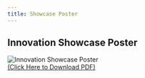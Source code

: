 ```yaml
---
title: Showcase Poster
---
```


## Innovation Showcase Poster

![Innovation Showcase Poster](./assets/images/poster.png)  
[(Click Here to Download PDF)](./assets/PDF-files/MacroChip_Poster.pdf)
